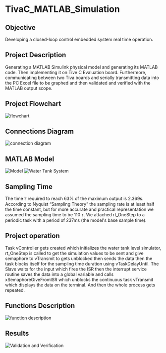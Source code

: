 # TivaC_MATLAB_Simulation
## Objective
Developing a closed-loop control embedded system real time operation.
## Project Description
Generating a MATLAB Simulink physical model and generating its MATLAB code. Then implementing it on Tive C Evaluation board. Furthermore, communicating between two Tiva boards and serially transmitting data into the PC Excel file to be graphed and then validated and verified with the MATLAB output scope.
## Project Flowchart
![flowchart](https://user-images.githubusercontent.com/66640498/124151494-e7903480-da92-11eb-9c0a-97e613622c8f.PNG)
## Connections Diagram
![connection diagram](https://user-images.githubusercontent.com/66640498/124151842-45248100-da93-11eb-8ad1-cc71532532f6.PNG)
## MATLAB Model
![Model](https://user-images.githubusercontent.com/66640498/124151873-4bb2f880-da93-11eb-9228-c83c17d4e95e.JPG)
![Water Tank System](https://user-images.githubusercontent.com/66640498/124151883-4eade900-da93-11eb-8b3a-1a475dfc244b.JPG)
## Sampling Time
The time 𝜏 required to reach 63% of the maximum output is 2.369s. According to Nyquist “Sampling Theory” the sampling rate is at least half the time constant, but for more accurate and practical representation we assumed the sampling time to be 110 𝜏.
We attached rt_OneStep to a periodic task with a period of 237ms (the model's base sample time).
## Project operation
Task vController gets created which initializes the water tank level simulator, rt_OneStep is called to get the simulation values to be sent and give semaphore to vTransmit to gets unblocked then sends the data then the task blocks itself for the sampling time duration using vTaskDelayUntil.
The Slave waits for the input which fires the ISR then the interrupt service routine saves the data into a global variable and calls xSemaphoreGiveFromISR which unblocks the continuous task vTransmit which displays the data on the terminal.
And then the whole process gets repeated.
## Functions Description
![function description](https://user-images.githubusercontent.com/66640498/124151930-57062400-da93-11eb-8788-82973c611c75.PNG)
## Results
![Validation and Verification](https://user-images.githubusercontent.com/66640498/124152001-68e7c700-da93-11eb-8280-521e1dac0f7b.JPG)
